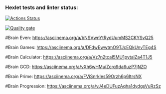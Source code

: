 ### Hexlet tests and linter status:

[![Actions Status](https://github.com/Alex-korr/backend-project-44/actions/workflows/hexlet-check.yml/badge.svg)](https://github.com/Alex-korr/backend-project-44/actions)

[![Quality gate](https://sonarcloud.io/api/project_badges/quality_gate?project=Alex-korr_backend-project-44)](https://sonarcloud.io/summary/new_code?id=Alex-korr_backend-project-44)


#Brain Even:
https://asciinema.org/a/bNSVwnYtRydUumMS2CKYSvQ25

#Brain Games:
https://asciinema.org/a/DFdwEwwtmO9TJcEQkUnvTEg4S

#Brain Calculator:
https://asciinema.org/a/Vz7n2tcaI5MU1pytaIZa4T1J5

#Brain GCD:
https://asciinema.org/a/vXh6wHMuiZcrq9da6uzP7jNZO

#Brain Prime:
https://asciinema.org/a/FViSnrkles59Orzh6p6ItrsNX

#Brain Progression:
https://asciinema.org/a/vJ4eDUFuzAqha1dydgsVuRzSz

